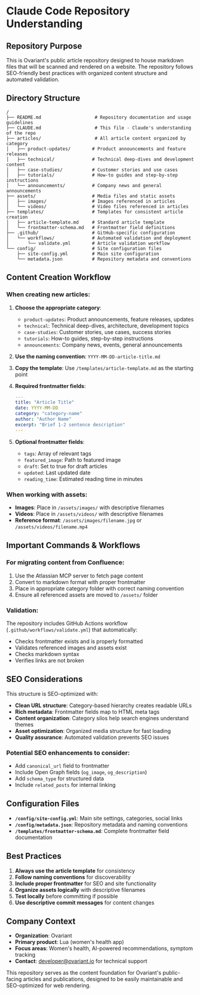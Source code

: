 # Claude Code Repository Understanding

## Repository Purpose
This is Ovariant's public article repository designed to house markdown files that will be scanned and rendered on a website. The repository follows SEO-friendly best practices with organized content structure and automated validation.

## Directory Structure

```
/
├── README.md                    # Repository documentation and usage guidelines
├── CLAUDE.md                    # This file - Claude's understanding of the repo
├── articles/                    # All article content organized by category
│   ├── product-updates/        # Product announcements and feature releases
│   ├── technical/              # Technical deep-dives and development content  
│   ├── case-studies/           # Customer stories and use cases
│   ├── tutorials/              # How-to guides and step-by-step instructions
│   └── announcements/          # Company news and general announcements
├── assets/                     # Media files and static assets
│   ├── images/                 # Images referenced in articles
│   └── videos/                 # Video files referenced in articles
├── templates/                  # Templates for consistent article creation
│   ├── article-template.md     # Standard article template
│   └── frontmatter-schema.md   # Frontmatter field definitions
├── .github/                    # GitHub-specific configuration
│   └── workflows/              # Automated validation and deployment
│       └── validate.yml        # Article validation workflow
└── config/                     # Site configuration files
    ├── site-config.yml         # Main site configuration
    └── metadata.json           # Repository metadata and conventions
```

## Content Creation Workflow

### When creating new articles:

1. **Choose the appropriate category**:
   - `product-updates`: Product announcements, feature releases, updates
   - `technical`: Technical deep-dives, architecture, development topics  
   - `case-studies`: Customer stories, use cases, success stories
   - `tutorials`: How-to guides, step-by-step instructions
   - `announcements`: Company news, events, general announcements

2. **Use the naming convention**: `YYYY-MM-DD-article-title.md`

3. **Copy the template**: Use `/templates/article-template.md` as the starting point

4. **Required frontmatter fields**:
   ```yaml
   ---
   title: "Article Title"
   date: YYYY-MM-DD
   category: "category-name"
   author: "Author Name"
   excerpt: "Brief 1-2 sentence description"
   ---
   ```

5. **Optional frontmatter fields**:
   - `tags`: Array of relevant tags
   - `featured_image`: Path to featured image
   - `draft`: Set to true for draft articles
   - `updated`: Last updated date
   - `reading_time`: Estimated reading time in minutes

### When working with assets:

- **Images**: Place in `/assets/images/` with descriptive filenames
- **Videos**: Place in `/assets/videos/` with descriptive filenames
- **Reference format**: `/assets/images/filename.jpg` or `/assets/videos/filename.mp4`

## Important Commands & Workflows

### For migrating content from Confluence:
1. Use the Atlassian MCP server to fetch page content
2. Convert to markdown format with proper frontmatter
3. Place in appropriate category folder with correct naming convention
4. Ensure all referenced assets are moved to `/assets/` folder

### Validation:
The repository includes GitHub Actions workflow (`.github/workflows/validate.yml`) that automatically:
- Checks frontmatter exists and is properly formatted
- Validates referenced images and assets exist
- Checks markdown syntax
- Verifies links are not broken

## SEO Considerations

This structure is SEO-optimized with:
- **Clean URL structure**: Category-based hierarchy creates readable URLs
- **Rich metadata**: Frontmatter fields map to HTML meta tags
- **Content organization**: Category silos help search engines understand themes
- **Asset optimization**: Organized media structure for fast loading
- **Quality assurance**: Automated validation prevents SEO issues

### Potential SEO enhancements to consider:
- Add `canonical_url` field to frontmatter
- Include Open Graph fields (`og_image`, `og_description`)
- Add `schema_type` for structured data
- Include `related_posts` for internal linking

## Configuration Files

- **`/config/site-config.yml`**: Main site settings, categories, social links
- **`/config/metadata.json`**: Repository metadata and naming conventions
- **`/templates/frontmatter-schema.md`**: Complete frontmatter field documentation

## Best Practices

1. **Always use the article template** for consistency
2. **Follow naming conventions** for discoverability
3. **Include proper frontmatter** for SEO and site functionality
4. **Organize assets logically** with descriptive filenames
5. **Test locally** before committing if possible
6. **Use descriptive commit messages** for content changes

## Company Context

- **Organization**: Ovariant
- **Primary product**: Lua (women's health app)
- **Focus areas**: Women's health, AI-powered recommendations, symptom tracking
- **Contact**: developer@ovariant.io for technical support

This repository serves as the content foundation for Ovariant's public-facing articles and publications, designed to be easily maintainable and SEO-optimized for web rendering.